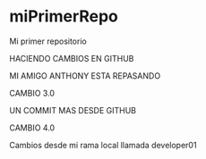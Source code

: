 # miPrimerRepo
Mi primer repositorio

HACIENDO CAMBIOS EN GITHUB 

MI AMIGO ANTHONY ESTA REPASANDO 

CAMBIO 3.0

UN COMMIT MAS DESDE GITHUB

CAMBIO 4.0


Cambios desde mi rama local llamada developer01